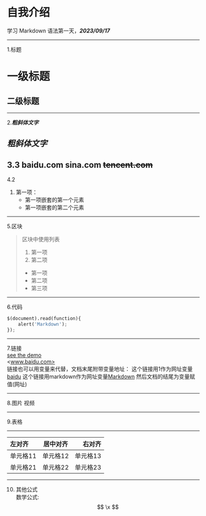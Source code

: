 # 自我介绍

学习 Markdown 语法第一天，***2023/09/17***
******
1.标题
# 一级标题

## 二级标题
---
2.***粗斜体文字***

___粗斜体文字___
---
3.3
baidu.com
sina.com
~~tencent.com~~
---
4.2
1. 第一项：
    + 第一项嵌套的第一个元素
    + 第一项嵌套的第二个元素
---
5.区块
> 区块中使用列表
> 1. 第一项
> 2. 第二项
> + 第一项
> + 第二项
> + 第三项
---
6.代码
```python
$(document).read(function){
    alert('Markdown');
});
```
---
7.链接  
[see the demo](http://cfpb.github.io/DOCter/)  
<www.baidu.com>  
链接也可以用变量来代替，文档末尾附带变量地址：
这个链接用1作为网址变量[baidu][1]
这个链接用markdown作为网址变量[Markdown][markdown]
然后文档的结尾为变量赋值(网址)

[1]: http://www.baidu.com
[markdown]: http://www.markdown.com
***
8.图片 视频
***
9.表格
***
|左对齐|居中对齐|右对齐|
|:---|:---:|---:|
|单元格11|单元格12|单元格13|
|单元格21|单元格22|单元格23|
***
10. 其他公式  
数学公式:
$$
\x
$$

